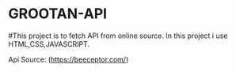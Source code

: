 # GROOTAN-API
#This project is to fetch API from online source.
In this project i use HTML,CSS,JAVASCRIPT.

Api Source: (https://beeceptor.com/)







